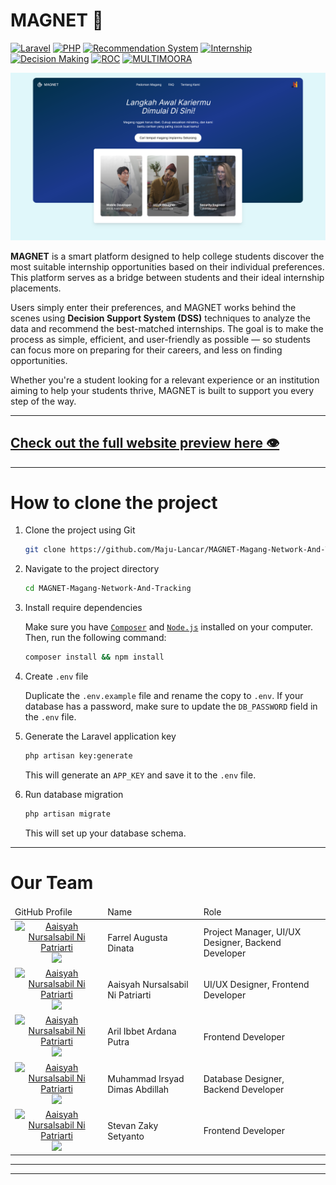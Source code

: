 # MAGNET 🧲

[![Laravel](https://img.shields.io/badge/Laravel-FF2D20?style=flat&logo=laravel&logoColor=white)](https://github.com/topics/laravel)
[![PHP](https://img.shields.io/badge/PHP-777BB4?style=flat&logo=php&logoColor=white)](https://github.com/topics/php)
[![Recommendation System](https://img.shields.io/badge/Recommendation_System-00BFFF?style=flat)](https://github.com/topics/recommendation-system)
[![Internship](https://img.shields.io/badge/Internship-F39C12?style=flat)](https://github.com/topics/internship)
[![Decision Making](https://img.shields.io/badge/Decision_Making-28A745?style=flat)](https://github.com/topics/decision-making)
[![ROC](https://img.shields.io/badge/ROC-6A1B9A?style=flat)](https://github.com/topics/roc)
[![MULTIMOORA](https://img.shields.io/badge/MULTIMOORA-1E90FF?style=flat)](https://github.com/topics/multimoora)

![MAGNET Landing page](docs/web-preview/img/cover/MAGNET-cover.png)

**MAGNET** is a smart platform designed to help college students discover the most suitable internship opportunities based on their individual preferences. This platform serves as a bridge between students and their ideal internship placements.

Users simply enter their preferences, and MAGNET works behind the scenes using **Decision Support System (DSS)** techniques to analyze the data and recommend the best-matched internships. The goal is to make the process as simple, efficient, and user-friendly as possible — so students can focus more on preparing for their careers, and less on finding opportunities.

Whether you're a student looking for a relevant experience or an institution aiming to help your students thrive, MAGNET is built to support you every step of the way.

---

## [Check out the full website preview here 👁️](docs/web-preview/)

---

# How to clone the project 
1. Clone the project using Git

    ```bash
    git clone https://github.com/Maju-Lancar/MAGNET-Magang-Network-And-Tracking.git
    ```

2. Navigate to the project directory

    ```bash
    cd MAGNET-Magang-Network-And-Tracking
    ```

3. Install require dependencies

    Make sure you have [`Composer`](https://getcomposer.org/) and [`Node.js`](https://nodejs.org/en) installed on your computer. Then, run the following command:

    ```bash
    composer install && npm install
    ```

4. Create `.env` file

    Duplicate the `.env.example` file and rename the copy to `.env`. If your database has a password, make sure to update the `DB_PASSWORD` field in the `.env` file.

5. Generate the Laravel application key

    ```bash
    php artisan key:generate
    ```
    This will generate an `APP_KEY` and save it to the `.env` file.

6. Run database migration

    ```bash
    php artisan migrate
    ```
    This will set up your database schema.
   
---
# Our Team

<table>
    <thead>
        <tr>
            <td>GitHub Profile</td>
            <td>Name</td>
            <td>Role</td>
        </tr>
    </thead>
    <tbody>
        <tr>
            <td align="center">
                <a href="https://github.com/FarrelAD">
                    <img src="https://avatars.githubusercontent.com/u/140877757?v=4?s=100" width="100px;" alt="Aaisyah Nursalsabil Ni Patriarti"/>
                    <br>
                    <img src="https://img.shields.io/badge/FarrelAD-181717?style=flat&logo=github" />
                </a>
            </td>
            <td>Farrel Augusta Dinata</td>
            <td>Project Manager, UI/UX Designer, Backend Developer</td>
        </tr>
        <tr>
            <td align="center">
                <a href="https://github.com/saalsabl">
                    <img src="https://avatars.githubusercontent.com/u/144090093?v=4?s=100" width="100px;" alt="Aaisyah Nursalsabil Ni Patriarti"/>
                    <br>
                    <img src="https://img.shields.io/badge/saalsabl-181717?style=flat&logo=github" />
                </a>
            </td>
            <td>Aaisyah Nursalsabil Ni Patriarti</td>
            <td>UI/UX Designer, Frontend Developer</td>
        </tr>
        <tr>
            <td align="center">
                <a href="https://github.com/AstorBoy11">
                    <img src="https://avatars.githubusercontent.com/u/144084394?v=4?s=100" width="100px;" alt="Aaisyah Nursalsabil Ni Patriarti"/>
                    <br>
                    <img src="https://img.shields.io/badge/AstorBoy11-181717?style=flat&logo=github" />
                </a>
            </td>
            <td>Aril Ibbet Ardana Putra</td>
            <td>Frontend Developer</td>
        </tr>
        <tr>
            <td align="center">
                <a href="https://github.com/Dimas0824">
                    <img src="https://avatars.githubusercontent.com/u/143877889?v=4?s=100" width="100px;" alt="Aaisyah Nursalsabil Ni Patriarti"/>
                    <br>
                    <img src="https://img.shields.io/badge/Dimas0824-181717?style=flat&logo=github" />
                </a>
            </td>
            <td>Muhammad Irsyad Dimas Abdillah</td>
            <td>Database Designer, Backend Developer</td>
        </tr>
        <tr>
            <td align="center">
                <a href="https://github.com/vanstevanzaky">
                    <img src="https://avatars.githubusercontent.com/u/143470195?v=4?s=100" width="100px;" alt="Aaisyah Nursalsabil Ni Patriarti"/>
                    <br>
                    <img src="https://img.shields.io/badge/vanstevanzaky-181717?style=flat&logo=github" />
                </a>
            </td>
            <td>Stevan Zaky Setyanto</td>
            <td>Frontend Developer</td>
        </tr>
    </tbody>
</table>

---
---

